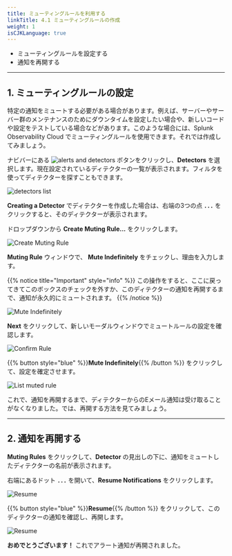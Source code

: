 ```yaml
---
title: ミューティングルールを利用する
linkTitle: 4.1 ミューティングルールの作成
weight: 1
isCJKLanguage: true
---
```


* ミューティングルールを設定する
* 通知を再開する
  
---

## 1. ミューティングルールの設定

特定の通知をミュートする必要がある場合があります。例えば、サーバーやサーバー群のメンテナンスのためにダウンタイムを設定したい場合や、新しいコードや設定をテストしている場合などがあります。このような場合には、Splunk Observability Cloud でミューティングルールを使用できます。それでは作成してみましょう。

ナビバーにある ![alerts and detectors](../../images/alerts-and-detectors.png) ボタンをクリックし、**Detectors** を選択します。現在設定されているディテクターの一覧が表示されます。フィルタを使ってディテクターを探すこともできます。

![detectors list](../../images//detectors.png)

**Creating a Detector** でディテクターを作成した場合は、右端の3つの点 **`...`** をクリックすると、そのディテクターが表示されます。

ドロップダウンから **Create Muting Rule...** をクリックします。

![Create Muting Rule](../../images/create-muting-rule.png)

**Muting Rule** ウィンドウで、 **Mute Indefinitely** をチェックし、理由を入力します。

{{% notice title="Important" style="info" %}}
この操作をすると、ここに戻ってきてこのボックスのチェックを外すか、このディテクターの通知を再開するまで、通知が永久的にミュートされます。
{{% /notice %}}

![Mute Indefinitely](../../images//mute-indefinitely.png)

**Next** をクリックして、新しいモーダルウィンドウでミュートルールの設定を確認します。

![Confirm Rule](../../images//confirm-rule.png)

{{% button style="blue" %}}**Mute Indefinitely**{{% /button %}} をクリックして、設定を確定させます。

![List muted rule](../../images/alert-muted.png)

これで、通知を再開するまで、ディテクターからのEメール通知は受け取ることがなくなりました。では、再開する方法を見てみましょう。

---

## 2. 通知を再開する

**Muting Rules** をクリックして、**Detector** の見出しの下に、通知をミュートしたディテクターの名前が表示されます。

右端にあるドット **`...`** を開いて、**Resume Notifications** をクリックします。

![Resume](../../images//muting-list.png)

{{% button style="blue" %}}**Resume**{{% /button %}} をクリックして、このディテクターの通知を確認し、再開します。

![Resume](../../images//resume.png)

**おめでとうございます！** これでアラート通知が再開されました。
